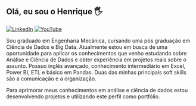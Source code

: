 ## Olá, eu sou o Henrique 🖐


[![LinkedIn](https://img.shields.io/badge/LinkedIn-0077B5?style=for-the-badge&logo=linkedin&logoColor=white)](https://www.linkedin.com/in/henrique-duarte-reis-777061193/) [![YouTube](https://img.shields.io/badge/YouTube-FF0000?style=for-the-badge&logo=youtube&logoColor=white)](https://www.youtube.com/channel/UC9nTjkTNOhnQxHj57tj45lw/videos)

Sou graduado em Engenharia Mecânica, cursando uma pós graduação em Ciência de Dados e Big Data. Atualmente estou em busca de uma oportunidade para aplicar os conhecimentos que venho estudando sobre Análise e Ciência de Dados e obter experiência em projetos reais sobre o assunto. Possuo inglês avançado, conhecimento intermediário em Excel, Power BI, ETL e básico em Pandas. Duas das minhas principais soft skills são a comunicação e a organização. 

Para aprimorar meus conhecimentos em análise e ciência de dados estou desenvolvendo projetos e utilizando este perfil como portfólio.

